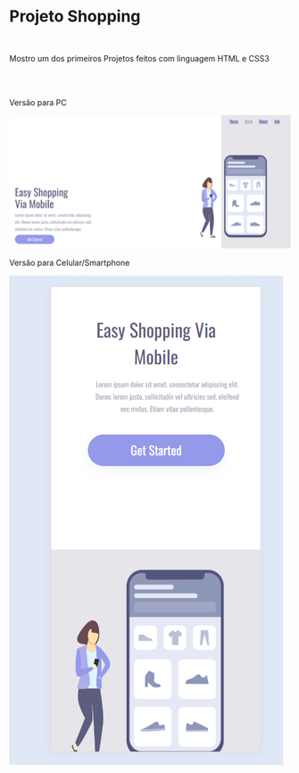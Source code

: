 <h1>Projeto Shopping</h1>
<br>

<p>Mostro um dos primeiros Projetos feitos com linguagem HTML e CSS3</p>
<br>
<br>
<p>Versão para PC</p>
<img src="https://github.com/ArthurZanesco/Project---web---Shooping---New/blob/main/Img%20Pc.PNG"/> 
<br>
<p>Versão para Celular/Smartphone</p>
<img src="https://github.com/ArthurZanesco/Project---web---Shooping---New/blob/main/Img%20Celular.PNG"/> 
<br>


